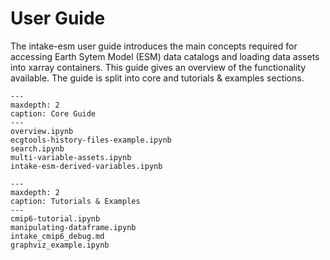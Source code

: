 # User Guide

The intake-esm user guide introduces the main concepts required for accessing Earth Sytem Model (ESM) data catalogs and loading data assets into xarray containers. This guide gives an overview of the functionality available. The guide is split into core and tutorials & examples sections.

```{toctree}
---
maxdepth: 2
caption: Core Guide
---
overview.ipynb
ecgtools-history-files-example.ipynb
search.ipynb
multi-variable-assets.ipynb
intake-esm-derived-variables.ipynb
```

```{toctree}
---
maxdepth: 2
caption: Tutorials & Examples
---
cmip6-tutorial.ipynb
manipulating-dataframe.ipynb
intake_cmip6_debug.md
graphviz_example.ipynb

```
